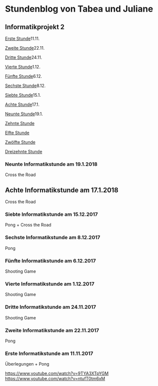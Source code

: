 # Stundenblog von Tabea und Juliane

## Informatikprojekt 2


[Erste Stunde](#eins)11.11.

[Zweite Stunde](#zwei)22.11.

[Dritte Stunde](#drei)24.11.

[Vierte Stunde](#vier)1.12.

[Fünfte Stunde](#fünf)6.12.

[Sechste Stunde](#sechs)8.12.

[Siebte Stunde](#sieben)15.1.

[Achte Stunde](#acht)17.1.

[Neunte Stunde](#neun)19.1.

[Zehnte Stunde](#zehn)

[Elfte Stunde](#elf)

[Zwölfte Stunde](#zwölf)

[Dreizehnte Stunde](#dreizehn)

### <a name="neun"></a>Neunte Informatikstunde am 19.1.2018
Cross the Road

## <a name="acht"></a>Achte Informatikstunde am 17.1.2018
Cross the Road

### <a name="sieben"></a>Siebte Informatikstunde am 15.12.2017
Pong + Cross the Road

### <a name="sechs"></a>Sechste Informatikstunde am 8.12.2017
Pong


### <a name="fünf"></a>Fünfte Informatikstunde am 6.12.2017
Shooting Game

### <a name="vier"></a>Vierte Informatikstunde am 1.12.2017
Shooting Game

### <a name="drei"></a>Dritte Informatikstunde am 24.11.2017
Shooting Game

### <a name="zwei"></a>Zweite Informatikstunde am 22.11.2017
Pong

### <a name="eins"></a>Erste Informatikstunde am 11.11.2017
Überlegungen + Pong

https://www.youtube.com/watch?v=9TYA3XTpYGM
https://www.youtube.com/watch?v=ntufT0tm6xM
